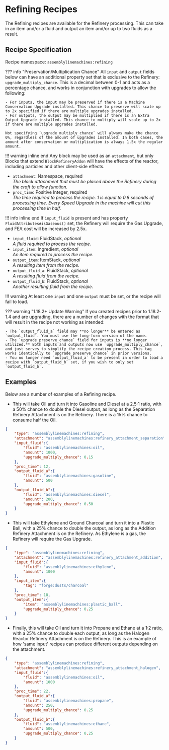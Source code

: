 # Refining Recipes

The Refining recipes are available for the Refinery processing. This can take in an item and/or a fluid and output an item and/or up to two fluids as a result.

## Recipe Specification

Recipe namespace: `assemblylinemachines:refining`

??? info "Preservation/Multiplication Chance"
    All `input` and `output` fields below can have an additional property set that is exclusive to the Refinery: `upgrade_multiply_chance`. This is a decimal between 0-1 and acts as a percentage chance, and works in conjunction with upgrades to allow the following:

	- For inputs, the input may be preserved if there is a Machine Conservation Upgrade installed. This chance to preserve will scale up to 2x specified if there are multiple upgrades installed.  
	- For outputs, the output may be multiplied if there is an Extra Output Upgrade installed. This chance to multiply will scale up to 2x if there are multiple upgrades installed.

	Not specifying `upgrade_multiply_chance` will always make the chance 0%, regardless of the amount of upgrades installed. In both cases, the amount after conservation or multiplication is always 1.5x the regular amount.

!!! warning inline end
    Any block may be used as an `attachment`, but only Blocks that extend `BlockRefineryAddon` will have the effects of the reactor, including particles and other client-side effects.

- `attachment`: Namespace, required  
*The block attachment that must be placed above the Refinery during the craft to allow function.*
- `proc_time`: Positive Integer, required  
*The time required to process the recipe. 1 is equal to 0.8 seconds of processing time. Every Speed Upgrade in the machine will cut this processing time in half.*

!!! info inline end
	If `input_fluid` is present and has property `FluidAttributes#isGaseous()` set, the Refinery will require the Gas Upgrade, and FE/t cost will be increased by 2.5x.

- `input_fluid`: FluidStack, *optional*  
*A fluid required to process the recipe.*
- `input_item`: Ingredient, *optional*  
*An item required to process the recipe.*
- `output_item`: ItemStack, *optional*  
*A resulting item from the recipe.*
- `output_fluid_a`: FluidStack, *optional*  
*A resulting fluid from the recipe.*
- `output_fluid_b`: FluidStack, *optional*  
*Another resulting fluid from the recipe.*

!!! warning
    At least one `input` and one `output` must be set, or the recipe will fail to load.

??? warning "1.18.2+ Update Warning"
	If you created recipes prior to 1.18.2-1.4 and are upgrading, there are a number of changes with the format that will result in the recipe not working as intended:

	- The `output_fluid_a` field may **no longer** be entered as `output_fluid`. You must use the long-form version of the name.
	- The `upgrade_preserve_chance` field for inputs is **no longer utilized.** Both inputs and outputs now use `upgrade_multiply_chance`, and just serves to simplify the recipe creation process. This tag works identically to `upgrade_preserve_chance` in prior versions.
	- You no longer need `output_fluid_a` to be present in order to load a recipe with `output_fluid_b` set, if you wish to only set `output_fluid_b`.

## Examples

Below are a number of examples of a Refining recipe.

- This will take Oil and turn it into Gasoline and Diesel at a 2.5:1 ratio, with a 50% chance to double the Diesel output, as long as the Separation Refinery Attachment is on the Refinery. There is a 15% chance to consume half the Oil.

``` json
{
	"type": "assemblylinemachines:refining",
	"attachment": "assemblylinemachines:refinery_attachment_separation",
	"input_fluid":{
		"fluid": "assemblylinemachines:oil",
		"amount": 1000,
		"upgrade_multiply_chance": 0.15
	},
	"proc_time": 12,
	"output_fluid_a":{
		"fluid": "assemblylinemachines:gasoline",
		"amount": 500
	},
	"output_fluid_b":{
		"fluid": "assemblylinemachines:diesel",
		"amount": 200,
		"upgrade_multiply_chance": 0.50
	}
}
```

- This will take Ethylene and Ground Charcoal and turn it into a Plastic Ball, with a 25% chance to double the output, as long as the Addition Refinery Attachment is on the Refinery. As Ethylene is a gas, the Refinery will require the Gas Upgrade.

``` json
{
	"type": "assemblylinemachines:refining",
	"attachment": "assemblylinemachines:refinery_attachment_addition",
	"input_fluid":{
		"fluid": "assemblylinemachines:ethylene",
		"amount": 1000
	},
	"input_item":{
		"tag": "forge:dusts/charcoal"
	},
	"proc_time": 18,
	"output_item":{
		"item": "assemblylinemachines:plastic_ball",
		"upgrade_multiply_chance": 0.25
	}
}
```

- Finally, this will take Oil and turn it into Propane and Ethane at a 1:2 ratio, with a 25% chance to double each output, as long as the Halogen Reactor Refinery Attachment is on the Refinery. This is an example of how 'same input' recipes can produce different outputs depending on the attachment.

``` json
{
	"type": "assemblylinemachines:refining",
	"attachment": "assemblylinemachines:refinery_attachment_halogen",
	"input_fluid":{
		"fluid": "assemblylinemachines:oil",
		"amount": 1000
	},
	"proc_time": 22,
	"output_fluid_a":{
		"fluid": "assemblylinemachines:propane",
		"amount": 250,
		"upgrade_multiply_chance": 0.25
	},
	"output_fluid_b":{
		"fluid": "assemblylinemachines:ethane",
		"amount": 500,
		"upgrade_multiply_chance": 0.25
	}
}
```